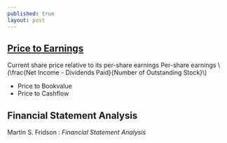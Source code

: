 ```yaml
---
published: true
layout: post
---
```

## [Price to Earnings](http://www.investopedia.com/terms/p/price-earningsratio.asp)

Current share price relative to its per-share earnings
Per-share earnings \\(\frac{Net Income - Dividends Paid}{Number of Outstanding Stock}\\)

- Price to Bookvalue
- Price to Cashflow

## Financial Statement Analysis

Martin S. Fridson : _Financial Statement Analysis_
